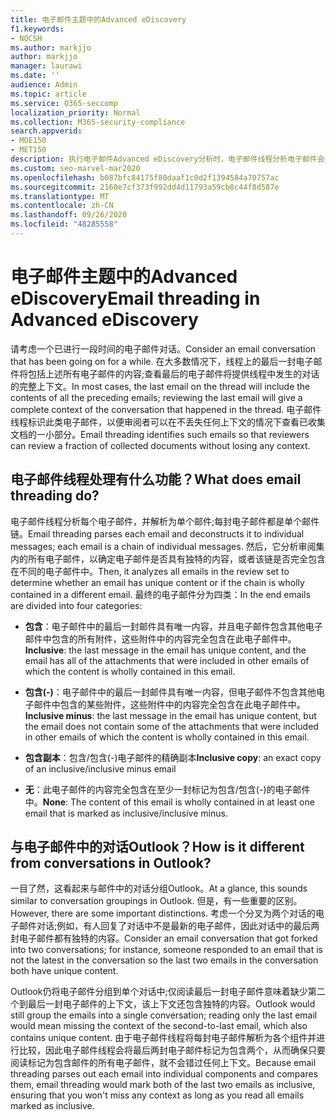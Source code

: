 ```yaml
---
title: 电子邮件主题中的Advanced eDiscovery
f1.keywords:
- NOCSH
ms.author: markjjo
author: markjjo
manager: laurawi
ms.date: ''
audience: Admin
ms.topic: article
ms.service: O365-seccomp
localization_priority: Normal
ms.collection: M365-security-compliance
search.appverid:
- MOE150
- MET150
description: 执行电子邮件Advanced eDiscovery分析时，电子邮件线程分析电子邮件会话，将每封邮件分为不同的类别。
ms.custom: seo-marvel-mar2020
ms.openlocfilehash: b087bfc84175f80daaf1c0d2f1394584a70757ac
ms.sourcegitcommit: 2160e7cf373f992dd4d11793a59cb8c44f8d587e
ms.translationtype: MT
ms.contentlocale: zh-CN
ms.lasthandoff: 09/26/2020
ms.locfileid: "48285558"
---
```

# <a name="email-threading-in-advanced-ediscovery"></a><span data-ttu-id="c9848-103">电子邮件主题中的Advanced eDiscovery</span><span class="sxs-lookup"><span data-stu-id="c9848-103">Email threading in Advanced eDiscovery</span></span>

<span data-ttu-id="c9848-104">请考虑一个已进行一段时间的电子邮件对话。</span><span class="sxs-lookup"><span data-stu-id="c9848-104">Consider an email conversation that has been going on for a while.</span></span> <span data-ttu-id="c9848-105">在大多数情况下，线程上的最后一封电子邮件将包括上述所有电子邮件的内容;查看最后的电子邮件将提供线程中发生的对话的完整上下文。</span><span class="sxs-lookup"><span data-stu-id="c9848-105">In most cases, the last email on the thread will include the contents of all the preceding emails; reviewing the last email will give a complete context of the conversation that happened in the thread.</span></span> <span data-ttu-id="c9848-106">电子邮件线程标识此类电子邮件，以便审阅者可以在不丢失任何上下文的情况下查看已收集文档的一小部分。</span><span class="sxs-lookup"><span data-stu-id="c9848-106">Email threading identifies such emails so that reviewers can review a fraction of collected documents without losing any context.</span></span>

## <a name="what-does-email-threading-do"></a><span data-ttu-id="c9848-107">电子邮件线程处理有什么功能？</span><span class="sxs-lookup"><span data-stu-id="c9848-107">What does email threading do?</span></span>

<span data-ttu-id="c9848-108">电子邮件线程分析每个电子邮件，并解析为单个邮件;每封电子邮件都是单个邮件链。</span><span class="sxs-lookup"><span data-stu-id="c9848-108">Email threading parses each email and deconstructs it to individual messages; each email is a chain of individual messages.</span></span> <span data-ttu-id="c9848-109">然后，它分析审阅集内的所有电子邮件，以确定电子邮件是否具有独特的内容，或者该链是否完全包含在不同的电子邮件中。</span><span class="sxs-lookup"><span data-stu-id="c9848-109">Then, it analyzes all emails in the review set to determine whether an email has unique content or if the chain is wholly contained in a different email.</span></span> <span data-ttu-id="c9848-110">最终的电子邮件分为四类：</span><span class="sxs-lookup"><span data-stu-id="c9848-110">In the end emails are divided into four categories:</span></span>

- <span data-ttu-id="c9848-111">**包含**：电子邮件中的最后一封邮件具有唯一内容，并且电子邮件包含其他电子邮件中包含的所有附件，这些附件中的内容完全包含在此电子邮件中。</span><span class="sxs-lookup"><span data-stu-id="c9848-111">**Inclusive**: the last message in the email has unique content, and the email has all of the attachments that were included in other emails of which the content is wholly contained in this email.</span></span>

- <span data-ttu-id="c9848-112">**包含(-)**：电子邮件中的最后一封邮件具有唯一内容，但电子邮件不包含其他电子邮件中包含的某些附件，这些附件中的内容完全包含在此电子邮件中。</span><span class="sxs-lookup"><span data-stu-id="c9848-112">**Inclusive minus**: the last message in the email has unique content, but the email does not contain some of the attachments that were included in other emails of which the content is wholly contained in this email.</span></span>

- <span data-ttu-id="c9848-113">**包含副本**：包含/包含(-)电子邮件的精确副本</span><span class="sxs-lookup"><span data-stu-id="c9848-113">**Inclusive copy**: an exact copy of an inclusive/inclusive minus email</span></span>

- <span data-ttu-id="c9848-114">**无**：此电子邮件的内容完全包含在至少一封标记为包含/包含(-)的电子邮件中。</span><span class="sxs-lookup"><span data-stu-id="c9848-114">**None**: The content of this email is wholly contained in at least one email that is marked as inclusive/inclusive minus.</span></span>

## <a name="how-is-it-different-from-conversations-in-outlook"></a><span data-ttu-id="c9848-115">与电子邮件中的对话Outlook？</span><span class="sxs-lookup"><span data-stu-id="c9848-115">How is it different from conversations in Outlook?</span></span>

<span data-ttu-id="c9848-116">一目了然，这看起来与邮件中的对话分组Outlook。</span><span class="sxs-lookup"><span data-stu-id="c9848-116">At a glance, this sounds similar to conversation groupings in Outlook.</span></span> <span data-ttu-id="c9848-117">但是，有一些重要的区别。</span><span class="sxs-lookup"><span data-stu-id="c9848-117">However, there are some important distinctions.</span></span> <span data-ttu-id="c9848-118">考虑一个分叉为两个对话的电子邮件对话;例如，有人回复了对话中不是最新的电子邮件，因此对话中的最后两封电子邮件都有独特的内容。</span><span class="sxs-lookup"><span data-stu-id="c9848-118">Consider an email conversation that got forked into two conversations; for instance, someone responded to an email that is not the latest in the conversation so the last two emails in the conversation both have unique content.</span></span>

<span data-ttu-id="c9848-119">Outlook仍将电子邮件分组到单个对话中;仅阅读最后一封电子邮件意味着缺少第二个到最后一封电子邮件的上下文，该上下文还包含独特的内容。</span><span class="sxs-lookup"><span data-stu-id="c9848-119">Outlook would still group the emails into a single conversation; reading only the last email would mean missing the context of the second-to-last email, which also contains unique content.</span></span> <span data-ttu-id="c9848-120">由于电子邮件线程将每封电子邮件解析为各个组件并进行比较，因此电子邮件线程会将最后两封电子邮件标记为包含两个，从而确保只要阅读标记为包含邮件的所有电子邮件，就不会错过任何上下文。</span><span class="sxs-lookup"><span data-stu-id="c9848-120">Because email threading parses out each email into individual components and compares them, email threading would mark both of the last two emails as inclusive, ensuring that you won't miss any context as long as you read all emails marked as inclusive.</span></span>
